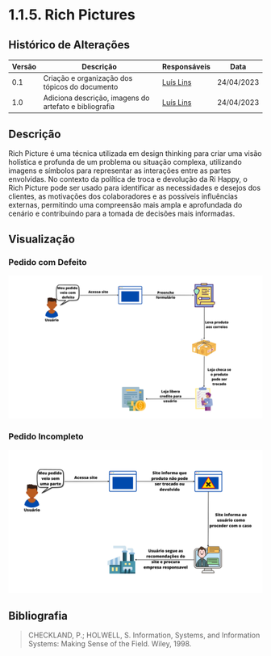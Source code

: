 # 1.1.5. Rich Pictures

## Histórico de Alterações

| Versão | Descrição | Responsáveis | Data |
| -- | -- | -- | -- |
| 0.1  | Criação e organização dos tópicos do documento | [Luís Lins](https://github.com/luisgaboardi) | 24/04/2023 |
| 1.0  | Adiciona descrição, imagens do artefato e bibliografia | [Luís Lins](https://github.com/luisgaboardi) | 24/04/2023 |

## Descrição
Rich Picture é uma técnica utilizada em design thinking para criar uma visão holística e profunda de um problema ou situação complexa, utilizando imagens e símbolos para representar as interações entre as partes envolvidas. No contexto da política de troca e devolução da Ri Happy, o Rich Picture pode ser usado para identificar as necessidades e desejos dos clientes, as motivações dos colaboradores e as possíveis influências externas, permitindo uma compreensão mais ampla e aprofundada do cenário e contribuindo para a tomada de decisões mais informadas.

## Visualização
### Pedido com Defeito
![Pedido com Defeito](../Imagens/RichPictures/Meu_pedido_veio_com_defeito.png)

### Pedido Incompleto
![Pedido Incompleto](../Imagens/RichPictures/Meu_pedido_veio_sem_uma_parte.png)

## Bibliografia
> CHECKLAND, P.; HOLWELL, S. Information, Systems, and Information Systems: Making Sense of the Field. Wiley, 1998.